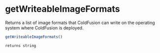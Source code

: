 # getWriteableImageFormats

Returns a list of image formats that ColdFusion can write on the operating system where ColdFusion is deployed.

```javascript
getWriteableImageFormats()
```

```javascript
returns string
```
